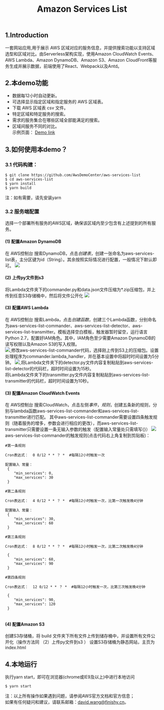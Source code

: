 ﻿---
layout: post
title:  "Amazon Services List"
toc: true
---


## 1.Introduction 
  一套网站应用,用于展示 AWS 区域对应的服务信息，并提供搜索功能以支持区域选型和区域对比。由Serverless架构实现，使用Amazon CloudWatch Events、AWS Lambda、Amazon DynamoDB、Amazon S3、Amazon CloudFront等服务生成并展示数据，前端使用了React、Webpack以及Antd。
## 2.本demo功能
* 数据每12小时自动更新。  
* 可选择显示指定区域和指定服务的 AWS 区域表。
* 下载 AWS 区域表 csv 文件。
* 特定区域和特定服务的搜索。
* 需求的服务集合在哪些区域全部能满足的搜索。
* 区域间服务不同的对比。  
示例页面： [Demo link](http://aws-status-check-website.s3-website.ap-northeast-2.amazonaws.com/)

## 3.如何使用本demo？

### 3.1 代码构建：

```
$ git clone https://github.com/AwsDemoCenter/aws-services-list
$ cd aws-services-list
$ yarn install
$ yarn build
```
注：如有需要，请先安装yarn
### 3.2 服务端配置

选择一个部署所有服务的AWS区域，确保该区域内至少包含有上述提到的所有服务。
#### (1) 配置Amazon DynamoDB
在 AWS控制台 搜索DynamoDB，点击*创建表*，创建一张命名为aws-services-list表，主分区键为id（String）。其余按照实际情况进行配置，一般情况下默认即可。
<a data-fancybox="gallery" href="{{site.baseurl}}/assets/demopic/dynamo_1.png">
![]({{site.baseurl}}/assets/demopic/dynamo_1.png)
</a>

#### (2) 上传py文件到s3

将Lambda文件夹下的commander.py和data.json文件压缩为*.zip压缩包，并上传到任意S3存储桶中，然后将文件公开化
<a data-fancybox="gallery" href="{{site.baseurl}}/assets/demopic/s3_list1.png">
![]({{site.baseurl}}/assets/demopic/s3_list1.png)
</a>
#### (3) 配置AWS Lambda
在 AWS控制台 搜索Lambda，点击*创建函数*，创建三个Lambda函数，分别命名为aws-services-list-commander、aws-services-list-detector、aws-services-list-transmitter。模板选择空白模板，触发器暂时留空，运行语言Python 2.7，配置好IAM角色。其中，IAM角色至少需要Amazon DynamoDB的读写权限以及Amazon S3的写入权限。  
<a data-fancybox="gallery" href="{{site.baseurl}}/assets/demopic/lambda.png">
![]({{site.baseurl}}/assets/demopic/lambda.png)
</a>
修改aws-services-list-commander代码，选择刚上传到S3上的压缩包。设置处理程序为commander.lambda_handler，并在基本设置中将超时时间设置为5分钟。
<a data-fancybox="gallery" href="{{site.baseurl}}/assets/demopic/lambda_2.png">
![]({{site.baseurl}}/assets/demopic/lambda_2.png)
</a>
将Lambda文件夹下的detector.py文件内容复制粘贴到aws-services-list-detector的代码栏，超时时间设置为15秒。  
将Lambda文件夹下的transmitter.py文件内容复制粘贴到aws-services-list-transmitter的代码栏，超时时间设置为10秒。
#### (3) 配置Amazon CloudWatch Events
在 AWS控制台 搜索CloudWatch，点击左侧*事件*，*规则*，创建五条新的规则，分别与lambda函数aws-services-list-commander和aws-services-list-transmitter进行匹配。
其中aws-services-list-commander需要设置四条触发规则（随着服务的增多，参数会进行相应的更改），而aws-services-list-transmitter只需要设置一条无输入参数的触发（配置输入常量处只需填写{}）
<a data-fancybox="gallery" href="{{site.baseurl}}/assets/demopic/cloudwatch_3.png">
![]({{site.baseurl}}/assets/demopic/cloudwatch_3.png)
</a>
aws-services-list-commander的触发规则(点击代码右上角复制到剪贴板)：
```
#第一条规则

Cron表达式：  0 0/12 * * ？ *  #每隔12小时触发一次

配置输入 常量：
 {
	"min_services": 0,
	"max_services": 30
 }
 
#第二条规则

Cron表达式：  4 0/12 * * ？ *  #每隔12小时触发一次，比第一次触发晚4分钟

配置输入 常量：
 {
	"min_services": 30,
	"max_services": 60
 }
 
#第三条规则

Cron表达式：  8 0/12 * * ？ *  #每隔12小时触发一次，比第二次触发晚4分钟

 {
	"min_services": 60,
	"max_services": 90
 }
 
#第四条规则

Cron表达式：  12 0/12 * * ？ *  #每隔12小时触发一次，比第三次触发晚4分钟

 {
	"min_services": 90,
	"max_services": 120
 }
 
```

#### (4) 配置Amazon S3

创建S3存储桶，将 build 文件夹下所有文件上传到储存桶中，并设置所有文件公开化（操作方法同 （2）上传py文件到s3 ）
设置S3存储桶为静态网站，主页为index.html
## 4.本地运行
执行yarn start，即可在浏览器(chrome或IE9及以上)中进行本地访问
```
$ yarn start
```


注：以上所有操作如果遇到问题，请参阅AWS官方文档和官方信息；  
如果有任何疑问和建议，请联系邮箱：david.wang@finishy.cn。

